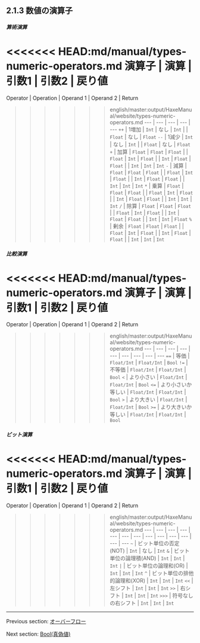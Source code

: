 ## 2.1.3 数値の演算子

##### 算術演算
 
<<<<<<< HEAD:md/manual/types-numeric-operators.md
 演算子  | 演算  | 引数1  | 引数2  | 戻り値 
=======
 Operator  | Operation  | Operand 1  | Operand 2  | Return 
>>>>>>> english/master:output/HaxeManual/website/types-numeric-operators.md
 --- | --- | --- | --- | ---
<code>++</code>  | 1増加  | `Int`  | なし  | `Int`
 |  | `Float`  | なし  | `Float`
<code>--</code>  | 1減少  | `Int`  | なし  | `Int`
 |  | `Float`  | なし  | `Float`
<code>+</code>  | 加算  | `Float`  | `Float`  | `Float` 
 |  | `Float`  | `Int`  | `Float` 
 |  | `Int`  | `Float`  | `Float` 
 |  | `Int`  | `Int`  | `Int` 
<code>-</code>  | 減算  | `Float`  | `Float`  | `Float` 
 |  | `Float`  | `Int`  | `Float` 
 |  | `Int`  | `Float`  | `Float` 
 |  | `Int`  | `Int`  | `Int` 
<code>*</code>  | 乗算  | `Float`  | `Float`  | `Float` 
 |  | `Float`  | `Int`  | `Float` 
 |  | `Int`  | `Float`  | `Float` 
 |  | `Int`  | `Int`  | `Int` 
<code>/</code>  | 除算  | `Float`  | `Float`  | `Float` 
 |  | `Float`  | `Int`  | `Float` 
 |  | `Int`  | `Float`  | `Float` 
 |  | `Int`  | `Int`  | `Float` 
<code>%</code>  | 剰余  | `Float`  | `Float`  | `Float` 
 |  | `Float`  | `Int`  | `Float` 
 |  | `Int`  | `Float`  | `Float` 
 |  | `Int`  | `Int`  | `Int` 
 
##### 比較演算
 
<<<<<<< HEAD:md/manual/types-numeric-operators.md
 演算子  | 演算  | 引数1  | 引数2  | 戻り値 
=======
 Operator  | Operation  | Operand 1  | Operand 2  | Return 
>>>>>>> english/master:output/HaxeManual/website/types-numeric-operators.md
 --- | --- | --- | --- | --- | --- | --- | --- | ---
<code>==</code>  | 等価  | `Float/Int`  | `Float/Int`  | `Bool` 
<code>!=</code>  | 不等価  | `Float/Int`  | `Float/Int`  | `Bool` 
<code>&lt;</code>  | より小さい  | `Float/Int`  | `Float/Int`  | `Bool` 
<code>&lt;=</code>  | より小さいか等しい  | `Float/Int`  | `Float/Int`  | `Bool` 
<code>&gt;</code>  | より大きい  | `Float/Int`  | `Float/Int`  | `Bool` 
<code>&gt;=</code>  | より大きいか等しい  | `Float/Int`  | `Float/Int`  | `Bool` 
 
##### ビット演算
 
<<<<<<< HEAD:md/manual/types-numeric-operators.md
 演算子  | 演算  | 引数1  | 引数2  | 戻り値 
=======
 Operator  | Operation  | Operand 1  | Operand 2  | Return 
>>>>>>> english/master:output/HaxeManual/website/types-numeric-operators.md
 --- | --- | --- | --- | --- | --- | --- | --- | --- | --- | --- | --- | ---
<code>~</code>  | ビット単位の否定(NOT)  | `Int`  | なし  | `Int` 
<code>&amp;</code>  | ビット単位の論理積(AND)  | `Int`  | `Int`  | `Int` 
<code>&#124;</code>  | ビット単位の論理和(OR)  | `Int`  | `Int`  | `Int` 
<code>^</code>  | ビット単位の排他的論理和(XOR)  | `Int`  | `Int`  | `Int` 
<code>&lt;&lt;</code>  | 左シフト  | `Int`  | `Int`  | `Int` 
<code>&gt;&gt;</code>  | 右シフト  | `Int`  | `Int`  | `Int` 
<code>&gt;&gt;&gt;</code>  | 符号なしの右シフト  | `Int`  | `Int`  | `Int`

---

Previous section: [オーバーフロー](types-overflow.md)

Next section: [Bool(真偽値)](types-bool.md)
